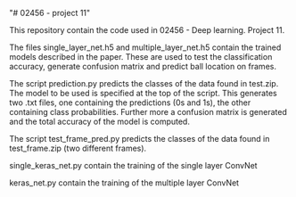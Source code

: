 "# 02456 - project 11"

This repository contain the code used in 02456 - Deep learning. Project 11.

The files single_layer_net.h5 and multiple_layer_net.h5 contain the trained models described in the paper. These are used to test the classification accuracy, generate confusion matrix and predict ball location on frames.

The script prediction.py predicts the classes of the data found in test.zip. The model to be used is specified at the top of the script. This generates two .txt files, one containing the predictions (0s and 1s), the other containing class probabilities. Further more a confusion matrix is generated and the total accuracy of the model is computed.

The script test_frame_pred.py predicts the classes of the data found in test_frame.zip (two different frames).

single_keras_net.py contain the training of the single layer ConvNet

keras_net.py contain the training of the multiple layer ConvNet
